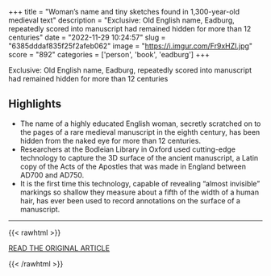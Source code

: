 +++
title = "Woman’s name and tiny sketches found in 1,300-year-old medieval text"
description = "Exclusive: Old English name, Eadburg, repeatedly scored into manuscript had remained hidden for more than 12 centuries"
date = "2022-11-29 10:24:57"
slug = "6385dddaf835f25f2afeb062"
image = "https://i.imgur.com/Fr9xHZI.jpg"
score = "892"
categories = ['person', 'book', 'eadburg']
+++

Exclusive: Old English name, Eadburg, repeatedly scored into manuscript had remained hidden for more than 12 centuries

## Highlights

- The name of a highly educated English woman, secretly scratched on to the pages of a rare medieval manuscript in the eighth century, has been hidden from the naked eye for more than 12 centuries.
- Researchers at the Bodleian Library in Oxford used cutting-edge technology to capture the 3D surface of the ancient manuscript, a Latin copy of the Acts of the Apostles that was made in England between AD700 and AD750.
- It is the first time this technology, capable of revealing “almost invisible” markings so shallow they measure about a fifth of the width of a human hair, has ever been used to record annotations on the surface of a manuscript.

---

{{< rawhtml >}}
  <p class="article-category">
    <a target="_blank" href="https://www.theguardian.com/uk-news/2022/nov/28/womans-name-and-tiny-sketches-found-in-1300-year-old-medieval-text">READ THE ORIGINAL ARTICLE</a>
  </p>
{{< /rawhtml >}}
